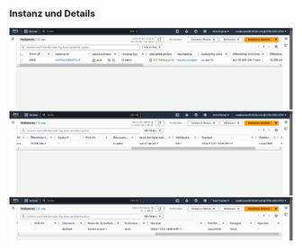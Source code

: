 ### Instanz und Details
![Instanz/Details1](1.png)
![Instanz/Details2](2.png)
![Instanz/Details3](3.png)